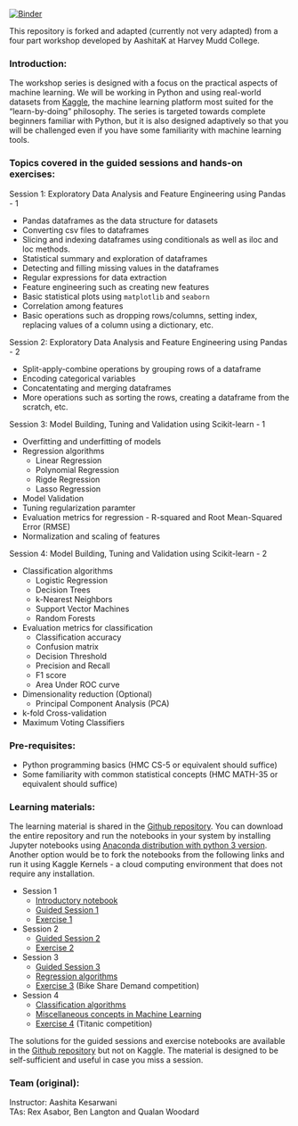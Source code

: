[![Binder](https://mybinder.org/badge_logo.svg)](https://mybinder.org/v2/gh/AashitaK/ML-Workshops/master)

This repository is forked and adapted (currently not very adapted) from a four part workshop developed by AashitaK at Harvey Mudd College.

### Introduction:

The workshop series is designed with a focus on the practical aspects of machine learning. We will be working in Python and using real-world datasets from [Kaggle](https://www.kaggle.com), the machine learning platform most suited for the “learn-by-doing” philosophy. The series is targeted towards complete beginners familiar with Python, but it is also designed adaptively so that you will be challenged even if you have some familiarity with machine learning tools.

### Topics covered in the guided sessions and hands-on exercises:  
Session 1: Exploratory Data Analysis and Feature Engineering using Pandas - 1
- Pandas dataframes as the data structure for datasets
- Converting csv files to dataframes
- Slicing and indexing dataframes using conditionals as well as iloc and loc methods.
- Statistical summary and exploration of dataframes
- Detecting and filling missing values in the dataframes
- Regular expressions for data extraction
- Feature engineering such as creating new features
- Basic statistical plots using `matplotlib` and `seaborn`
- Correlation among features
- Basic operations such as dropping rows/columns, setting index, replacing values of a column using a dictionary, etc.

Session 2: Exploratory Data Analysis and Feature Engineering using Pandas - 2
- Split-apply-combine operations by grouping rows of a dataframe
- Encoding categorical variables
- Concatentating and merging dataframes
- More operations such as sorting the rows, creating a dataframe from the scratch, etc.

Session 3: Model Building, Tuning and Validation using Scikit-learn - 1
- Overfitting and underfitting of models
- Regression algorithms
    - Linear Regression
    - Polynomial Regression
    - Rigde Regression
    - Lasso Regression
- Model Validation
- Tuning regularization paramter
- Evaluation metrics for regression - R-squared and Root Mean-Squared Error (RMSE)
- Normalization and scaling of features

Session 4: Model Building, Tuning and Validation using Scikit-learn - 2
- Classification algorithms
    - Logistic Regression
    - Decision Trees
    - k-Nearest Neighbors
    - Support Vector Machines
    - Random Forests
- Evaluation metrics for classification
    - Classification accuracy
    - Confusion matrix
    - Decision Threshold
    - Precision and Recall
    - F1 score
    - Area Under ROC curve
- Dimensionality reduction (Optional)
    - Principal Component Analysis (PCA)
- k-fold Cross-validation
- Maximum Voting Classifiers

### Pre-requisites:
* Python programming basics (HMC CS-5 or equivalent should suffice)
* Some familiarity with common statistical concepts (HMC MATH-35 or equivalent should suffice)

### Learning materials:
The learning material is shared in the [Github repository](https://github.com/AashitaK/ML-Workshops). You can download the entire repository and run the notebooks in your system by installing Jupyter notebooks using [Anaconda distribution with python 3 version](https://www.anaconda.com/distribution/). Another option would be to fork the notebooks from the following links and run it using Kaggle Kernels - a cloud computing environment that does not require any installation.  
* Session 1
    * [Introductory notebook](https://www.kaggle.com/aashita/introduction-to-ml-workshop-series)
    * [Guided Session 1](https://www.kaggle.com/aashita/guided-session-1)
    * [Exercise 1](https://www.kaggle.com/aashita/exercise-1)
* Session 2
    * [Guided Session 2](https://www.kaggle.com/aashita/guided-session-2)
    * [Exercise 2](https://www.kaggle.com/aashita/exercise-2)
* Session 3
    * [Guided Session 3](https://www.kaggle.com/aashita/guided-session-3)
    * [Regression algorithms](https://www.kaggle.com/aashita/regression-algorithms)
    * [Exercise 3](https://www.kaggle.com/aashita/exercise-3) (Bike Share Demand competition)
* Session 4
    * [Classification algorithms](https://www.kaggle.com/aashita/classification-algorithms)
    * [Miscellaneous concepts in Machine Learning](https://www.kaggle.com/aashita/guided-session-4)
    * [Exercise 4](https://www.kaggle.com/aashita/exercise-4) (Titanic competition)

The solutions for the guided sessions and exercise notebooks are available in the [Github repository](https://github.com/AashitaK/ML-Workshops) but not on Kaggle. The material is designed to be self-sufficient and useful in case you miss a session.

### Team (original):
Instructor: Aashita Kesarwani  
TAs: Rex Asabor, Ben Langton and Qualan Woodard

